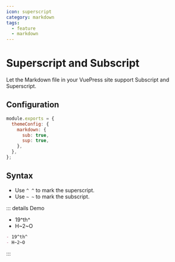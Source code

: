 ```yaml
---
icon: superscript
category: markdown
tags:
  - feature
  - markdown
---
```


# Superscript and Subscript

Let the Markdown file in your VuePress site support Subscript and Superscript.

## Configuration

```js {3-6}
module.exports = {
  themeConfig: {
    markdown: {
      sub: true,
      sup: true,
    },
  },
};
```

## Syntax

- Use `^ ^` to mark the superscript.
- Use `~ ~` to mark the subscript.

::: details Demo

- 19^th^
- H~2~O

```md
- 19^th^
- H~2~O
```

:::
